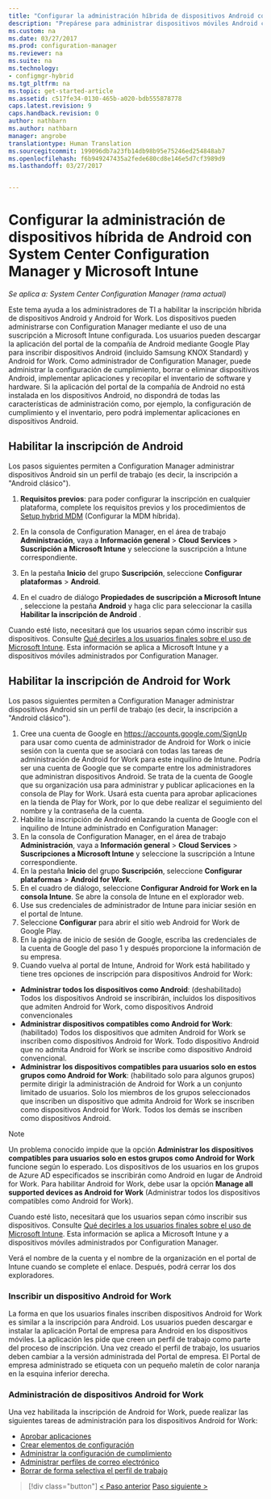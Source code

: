 ```yaml
---
title: "Configurar la administración híbrida de dispositivos Android con System Center Configuration Manager y Microsoft Intune | Microsoft Docs"
description: "Prepárese para administrar dispositivos móviles Android con Configuration Manager e Intune."
ms.custom: na
ms.date: 03/27/2017
ms.prod: configuration-manager
ms.reviewer: na
ms.suite: na
ms.technology:
- configmgr-hybrid
ms.tgt_pltfrm: na
ms.topic: get-started-article
ms.assetid: c517fe34-0130-465b-a020-bdb555878778
caps.latest.revision: 9
caps.handback.revision: 0
author: nathbarn
ms.author: nathbarn
manager: angrobe
translationtype: Human Translation
ms.sourcegitcommit: 199096db7a23fb14db98b95e75246ed254848ab7
ms.openlocfilehash: f6b949247435a2fede680cd8e146e5d7cf3989d9
ms.lasthandoff: 03/27/2017


---
```

# <a name="set-up-android-hybrid-device-management-with-system-center-configuration-manager-and-microsoft-intune"></a>Configurar la administración de dispositivos híbrida de Android con System Center Configuration Manager y Microsoft Intune

*Se aplica a: System Center Configuration Manager (rama actual)*

Este tema ayuda a los administradores de TI a habilitar la inscripción híbrida de dispositivos Android y Android for Work. Los dispositivos pueden administrarse con Configuration Manager mediante el uso de una suscripción a Microsoft Intune configurada. Los usuarios pueden descargar la aplicación del portal de la compañía de Android mediante Google Play para inscribir dispositivos Android (incluido Samsung KNOX Standard) y Android for Work. Como administrador de Configuration Manager, puede administrar la configuración de cumplimiento, borrar o eliminar dispositivos Android, implementar aplicaciones y recopilar el inventario de software y hardware. Si la aplicación del portal de la compañía de Android no está instalada en los dispositivos Android, no dispondrá de todas las características de administración como, por ejemplo, la configuración de cumplimiento y el inventario, pero podrá implementar aplicaciones en dispositivos Android.  

## <a name="enable-android-enrollment"></a>Habilitar la inscripción de Android  
Los pasos siguientes permiten a Configuration Manager administrar dispositivos Android sin un perfil de trabajo (es decir, la inscripción a "Android clásico").

1.  **Requisitos previos**: para poder configurar la inscripción en cualquier plataforma, complete los requisitos previos y los procedimientos de [Setup hybrid MDM](setup-hybrid-mdm.md) (Configurar la MDM híbrida).  
2.  En la consola de Configuration Manager, en el área de trabajo **Administración**, vaya a **Información general** > **Cloud Services** > **Suscripción a Microsoft Intune** y seleccione la suscripción a Intune correspondiente.  
3.  En la pestaña **Inicio** del grupo **Suscripción**, seleccione **Configurar plataformas** > **Android**.  

4.  En el cuadro de diálogo **Propiedades de suscripción a Microsoft Intune** , seleccione la pestaña **Android** y haga clic para seleccionar la casilla **Habilitar la inscripción de Android** .  

 Cuando esté listo, necesitará que los usuarios sepan cómo inscribir sus dispositivos. Consulte [Qué decirles a los usuarios finales sobre el uso de Microsoft Intune](https://docs.microsoft.com/intune/deploy-use/what-to-tell-your-end-users-about-using-microsoft-intune). Esta información se aplica a Microsoft Intune y a dispositivos móviles administrados por Configuration Manager.

## <a name="enable-android-for-work-enrollment"></a>Habilitar la inscripción de Android for Work
Los pasos siguientes permiten a Configuration Manager administrar dispositivos Android sin un perfil de trabajo (es decir, la inscripción a "Android clásico").

 1. Cree una cuenta de Google en https://accounts.google.com/SignUp para usar como cuenta de administrador de Android for Work o inicie sesión con la cuenta que se asociará con todas las tareas de administración de Android for Work para este inquilino de Intune. Podría ser una cuenta de Google que se comparte entre los administradores que administran dispositivos Android. Se trata de la cuenta de Google que su organización usa para administrar y publicar aplicaciones en la consola de Play for Work. Usará esta cuenta para aprobar aplicaciones en la tienda de Play for Work, por lo que debe realizar el seguimiento del nombre y la contraseña de la cuenta.
 2. Habilite la inscripción de Android enlazando la cuenta de Google con el inquilino de Intune administrado en Configuration Manager:
   1. En la consola de Configuration Manager, en el área de trabajo **Administración**, vaya a **Información general** > **Cloud Services** > **Suscripciones a Microsoft Intune** y seleccione la suscripción a Intune correspondiente.
   2. En la pestaña **Inicio** del grupo **Suscripción**, seleccione **Configurar plataformas** > **Android for Work**.
   3. En el cuadro de diálogo, seleccione **Configurar Android for Work en la consola Intune**. Se abre la consola de Intune en el explorador web.
   4. Use sus credenciales de administrador de Intune para iniciar sesión en el portal de Intune.
   5. Seleccione **Configurar** para abrir el sitio web Android for Work de Google Play.
   6. En la página de inicio de sesión de Google, escriba las credenciales de la cuenta de Google del paso 1 y después proporcione la información de su empresa.
 3. Cuando vuelva al portal de Intune, Android for Work está habilitado y tiene tres opciones de inscripción para dispositivos Android for Work:
   - **Administrar todos los dispositivos como Android**: (deshabilitado) Todos los dispositivos Android se inscribirán, incluidos los dispositivos que admiten Android for Work, como dispositivos Android convencionales
   - **Administrar dispositivos compatibles como Android for Work**: (habilitado) Todos los dispositivos que admiten Android for Work se inscriben como dispositivos Android for Work. Todo dispositivo Android que no admita Android for Work se inscribe como dispositivo Android convencional.
   - **Administrar los dispositivos compatibles para usuarios solo en estos grupos como Android for Work**: (habilitado solo para algunos grupos) permite dirigir la administración de Android for Work a un conjunto limitado de usuarios. Solo los miembros de los grupos seleccionados que inscriben un dispositivo que admita Android for Work se inscriben como dispositivos Android for Work. Todos los demás se inscriben como dispositivos Android.

> [!NOTE]
> Un problema conocido impide que la opción **Administrar los dispositivos compatibles para usuarios solo en estos grupos como Android for Work** funcione según lo esperado. Los dispositivos de los usuarios en los grupos de Azure AD especificados se inscribirán como Android en lugar de Android for Work. Para habilitar Android for Work, debe usar la opción **Manage all supported devices as Android for Work** (Administrar todos los dispositivos compatibles como Android for Work).


Cuando esté listo, necesitará que los usuarios sepan cómo inscribir sus dispositivos. Consulte [Qué decirles a los usuarios finales sobre el uso de Microsoft Intune](https://docs.microsoft.com/intune/deploy-use/what-to-tell-your-end-users-about-using-microsoft-intune). Esta información se aplica a Microsoft Intune y a dispositivos móviles administrados por Configuration Manager.

Verá el nombre de la cuenta y el nombre de la organización en el portal de Intune cuando se complete el enlace. Después, podrá cerrar los dos exploradores.

### <a name="enroll-an-android-for-work-device"></a>Inscribir un dispositivo Android for Work
 La forma en que los usuarios finales inscriben dispositivos Android for Work es similar a la inscripción para Android. Los usuarios pueden descargar e instalar la aplicación Portal de empresa para Android en los dispositivos móviles. La aplicación les pide que creen un perfil de trabajo como parte del proceso de inscripción.  Una vez creado el perfil de trabajo, los usuarios deben cambiar a la versión administrada del Portal de empresa. El Portal de empresa administrado se etiqueta con un pequeño maletín de color naranja en la esquina inferior derecha.

### <a name="manage-android-for-work-devices"></a>Administración de dispositivos Android for Work
Una vez habilitada la inscripción de Android for Work, puede realizar las siguientes tareas de administración para los dispositivos Android for Work:
- [Aprobar aplicaciones](/sccm/mdm/deploy-use/creating-android-applications#approve-and-deploy-android-for-work-apps)
- [Crear elementos de configuración](/sccm/mdm/deploy-use/create-configuration-items-for-android-for-work-devices-managed-without-the-client)
- [Administrar la configuración de cumplimiento](/sccm/mdm/deploy-use/create-configuration-items-for-android-for-work-devices-managed-without-the-client)
- [Administrar perfiles de correo electrónico](/sccm/mdm/deploy-use/create-exchange-activesync-profiles)
- [Borrar de forma selectiva el perfil de trabajo](/sccm/mdm/deploy-use/wipe-lock-reset-devices#selective-wipe)

> [!div class="button"]
[< Paso anterior](create-service-connection-point.md)  [Paso siguiente >](set-up-additional-management.md)


